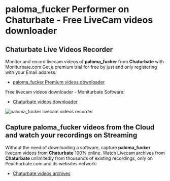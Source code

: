 # paloma_fucker Performer on Chaturbate - Free LiveCam videos downloader

## Chaturbate Live Videos Recorder

Monitor and record livecam videos of **paloma_fucker** from **Chaturbate** with Moniturbate.com
Get a premium trial for free by just and only registering with your Email address:
* [paloma_fucker Premium videos downloader](https://moniturbate.com/request-demo-licence-key.html)

Free livecam videos downloader - Moniturbate Software:
* [Chaturbate videos downloader](https://moniturbate.com/moniturbate-download-software.html)

![paloma_fucker livecam videos recorder](https://peachurnet.com/templates/moniturbate-software.png)


## Capture paloma_fucker videos from the Cloud and watch your recordings on Streaming

Without the need of downloading a software, capture **paloma_fucker** livecam videos from **Chaturbate** 100% online.
Watch Livecam archives from **Chaturbate** unlimitedly from thousands of existing recordings, only on Peachurbate.com and its websites network:
* [Chaturbate videos archives](https://peachurnet.com/)
